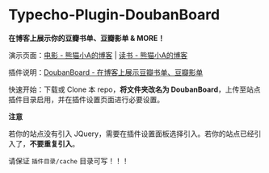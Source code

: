 # Typecho-Plugin-DoubanBoard

**在博客上展示你的豆瓣书单、豆瓣影单 & MORE！**

演示页面：[电影 - 熊猫小A的博客](https://blog.imalan.cn/movie) | [读书 - 熊猫小A的博客](https://blog.imalan.cn/book)

插件说明：[DoubanBoard - 在博客上展示豆瓣书单、豆瓣影单](https://blog.imalan.cn/archives/168/)

快速开始：下载或 Clone 本 repo，**将文件夹改名为 DoubanBoard**，上传至站点插件目录启用，并在插件设置页面进行必要设置。

**注意**

若你的站点没有引入 JQuery，需要在插件设置面板选择引入。若你的站点已经引入了，**不要重复引入**。

请保证 `插件目录/cache` 目录可写！！！